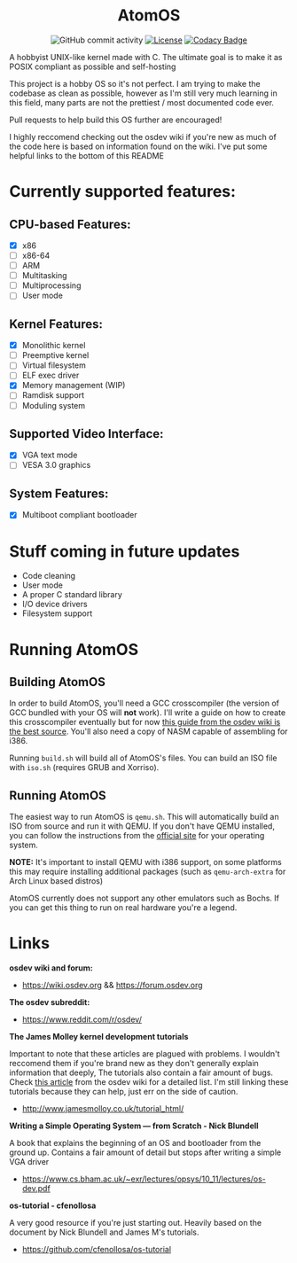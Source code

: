 <div align="center">

# AtomOS

![GitHub commit activity](https://img.shields.io/github/commit-activity/m/OfficialExedo/AtomOS)
[![License](https://img.shields.io/github/license/OfficialExedo/AtomOS)](./LICENSE)
[![Codacy Badge](https://app.codacy.com/project/badge/Grade/c9a167b5d4cf413e904a343550cf1500)](https://www.codacy.com/gh/OfficialExedo/AtomOS/dashboard?utm_source=github.com&amp;utm_medium=referral&amp;utm_content=OfficialExedo/AtomOS&amp;utm_campaign=Badge_Grade)


</div>

A hobbyist UNIX-like kernel made with C. The ultimate goal is to make it as POSIX compliant as possible and self-hosting


This project is a hobby OS so it's not perfect. I am trying to make the codebase as clean as possible, however as I'm still very much learning in this field, many parts are not the prettiest / most documented code ever.

Pull requests to help build this OS further are encouraged!

I highly reccomend checking out the osdev wiki if you're new as much of the code here is based on information found on the wiki. I've put some helpful links to the bottom of this README

# Currently supported features:
## CPU-based Features:
- [x] x86
- [ ] x86-64
- [ ] ARM
- [ ] Multitasking
- [ ] Multiprocessing
- [ ] User mode

## Kernel Features: 
- [x] Monolithic kernel
- [ ] Preemptive kernel
- [ ] Virtual filesystem
- [ ] ELF exec driver
- [x] Memory management (WIP)
- [ ] Ramdisk support
- [ ] Moduling system

## Supported Video Interface:
- [x] VGA text mode
- [ ] VESA 3.0 graphics

## System Features:
- [x] Multiboot compliant bootloader

# Stuff coming in future updates
- Code cleaning
- User mode
- A proper C standard library
- I/O device drivers
- Filesystem support

# Running AtomOS
## Building AtomOS
In order to build AtomOS, you'll need a GCC crosscompiler (the version of GCC bundled with your OS will **not** work). I'll write a guide on how to create this crosscompiler eventually but for now [this guide from the osdev wiki is the best source](https://wiki.osdev.org/GCC_Cross-Compiler). You'll also need a copy of NASM capable of assembling for i386.

Running `build.sh` will build all of AtomOS's files. You can build an ISO file with `iso.sh` (requires GRUB and Xorriso).

## Running AtomOS
The easiest way to run AtomOS is `qemu.sh`. This will automatically build an ISO from source and run it with QEMU. If you don't have QEMU installed, you can follow the instructions from the [official site](https://www.qemu.org/download) for your operating system.

**NOTE:** It's important to install QEMU with i386 support, on some platforms this may require installing additional packages (such as `qemu-arch-extra` for Arch Linux based distros)

AtomOS currently does not support any other emulators such as Bochs. If you can get this thing to run on real hardware you're a legend.

# Links
**osdev wiki and forum:**
- https://wiki.osdev.org && https://forum.osdev.org

**The osdev subreddit:**
- https://www.reddit.com/r/osdev/

**The James Molley kernel development tutorials**

Important to note that these articles are plagued with problems. I wouldn't reccomend them if you're brand new as they don't generally explain information that deeply, The tutorials also contain a fair amount of bugs. Check [this article](https://wiki.osdev.org/James_Molloy%27s_Tutorial_Known_Bugs) from the osdev wiki for a detailed list. I'm still linking these tutorials because they can help, just err on the side of caution.

- http://www.jamesmolloy.co.uk/tutorial_html/

**Writing a Simple Operating System — from Scratch - Nick Blundell**

A book that explains the beginning of an OS and bootloader from the ground up. Contains a fair amount of detail but stops after writing a simple VGA driver

- https://www.cs.bham.ac.uk/~exr/lectures/opsys/10_11/lectures/os-dev.pdf

**os-tutorial - cfenollosa**

A very good resource if you're just starting out. Heavily based on the document by Nick Blundell and James M's tutorials.

- https://github.com/cfenollosa/os-tutorial


